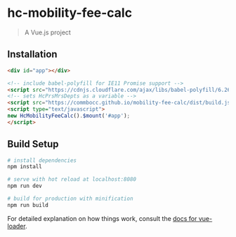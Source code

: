 # hc-mobility-fee-calc

> A Vue.js project

## Installation

```html
<div id="app"></div>

<!-- include babel-polyfill for IE11 Promise support -->
<script src="https://cdnjs.cloudflare.com/ajax/libs/babel-polyfill/6.26.0/polyfill.min.js"></script>
<!-- sets HcPrsMrsDepts as a variable -->
<script src="https://commbocc.github.io/mobility-fee-calc/dist/build.js"></script>
<script type="text/javascript">
new HcMobilityFeeCalc().$mount('#app');
</script>
```

## Build Setup

``` bash
# install dependencies
npm install

# serve with hot reload at localhost:8080
npm run dev

# build for production with minification
npm run build
```

For detailed explanation on how things work, consult the [docs for vue-loader](http://vuejs.github.io/vue-loader).

